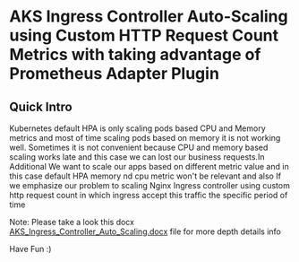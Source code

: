 # AKS Ingress Controller Auto-Scaling using Custom HTTP Request Count Metrics with taking advantage of Prometheus Adapter Plugin

## Quick Intro 
Kubernetes default HPA is only scaling pods based CPU and Memory metrics and most of time scaling pods based on memory it is not working well. Sometimes it is not convenient because CPU and memory based scaling works late and this case we can lost our business requests.In Additional We want to scale our apps based on different metric value  and in this case default HPA memory nd cpu metric won't be relevant and also If we emphasize our problem to scaling Nginx Ingress controller using custom http request count in which ingress accept this traffic the specific period of time

Note: Please take a look this docx  [AKS_Ingress_Controller_Auto_Scaling.docx](AKS_Ingress_Controller_Auto_Scaling.docx) file for  more depth details info


Have Fun :)